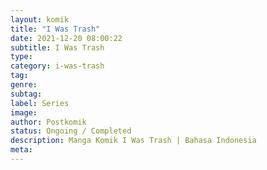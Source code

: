```yaml
---
layout: komik
title: "I Was Trash"
date: 2021-12-20 08:00:22
subtitle: I Was Trash
type: 
category: i-was-trash
tag: 
genre: 
subtag: 
label: Series
image: 
author: Postkomik
status: Ongoing / Completed
description: Manga Komik I Was Trash | Bahasa Indonesia
meta: 
---
```

